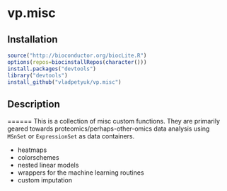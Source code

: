 vp.misc
======

## Installation
```r
source("http://bioconductor.org/biocLite.R")
options(repos=biocinstallRepos(character()))
install.packages("devtools")
library("devtools")
install_github("vladpetyuk/vp.misc")
```
## Description

======
This is a collection of misc custom functions.  They are primarily geared towards proteomics/perhaps-other-omics data analysis using `MSnSet` or `ExpressionSet` as data containers.  
* heatmaps
* colorschemes
* nested linear models
* wrappers for the machine learning routines
* custom imputation
